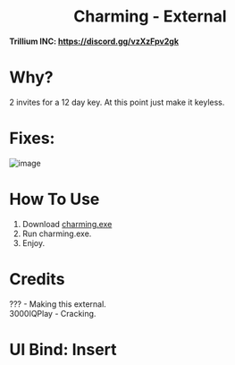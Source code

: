 <h1 align="center">Charming - External</h1>

**Trillium INC: https://discord.gg/vzXzFpv2gk**

# Why?

2 invites for a 12 day key. At this point just make it keyless.

# Fixes:

![image](https://github.com/user-attachments/assets/f883ed08-9e16-41b6-8ee0-32cebd39cb9f)


# How To Use
1. Download [charming.exe](https://github.com/WalmartSolutions/Charming/raw/refs/heads/main/charming.exe)
4. Run charming.exe.
5. Enjoy.

# Credits
??? - Making this external. </br>
3000IQPlay - Cracking. </br>

# UI Bind: Insert
